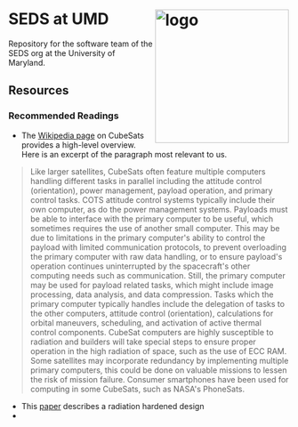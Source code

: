 # SEDS at UMD <img src="https://www.spacestationexplorers.org/wp-content/uploads/2018/02/seds-usa.jpg" align="right" alt="logo" width="240">

Repository for the software team of the SEDS org at the University of Maryland.

## Resources
### Recommended Readings
 - The [Wikipedia page](https://en.wikipedia.org/wiki/CubeSat) on CubeSats provides a high-level overview. Here is an excerpt of the paragraph most relevant to us.

> Like larger satellites, CubeSats often feature multiple computers handling different tasks in parallel including the attitude control (orientation), power management, payload operation, and primary control tasks. COTS attitude control systems typically include their own computer, as do the power management systems. Payloads must be able to interface with the primary computer to be useful, which sometimes requires the use of another small computer. This may be due to limitations in the primary computer's ability to control the payload with limited communication protocols, to prevent overloading the primary computer with raw data handling, or to ensure payload's operation continues uninterrupted by the spacecraft's other computing needs such as communication. Still, the primary computer may be used for payload related tasks, which might include image processing, data analysis, and data compression. Tasks which the primary computer typically handles include the delegation of tasks to the other computers, attitude control (orientation), calculations for orbital maneuvers, scheduling, and activation of active thermal control components. CubeSat computers are highly susceptible to radiation and builders will take special steps to ensure proper operation in the high radiation of space, such as the use of ECC RAM. Some satellites may incorporate redundancy by implementing multiple primary computers, this could be done on valuable missions to lessen the risk of mission failure. Consumer smartphones have been used for computing in some CubeSats, such as NASA's PhoneSats.

 - This [paper](https://arxiv.org/pdf/1902.04117) describes a radiation hardened design
 - 
